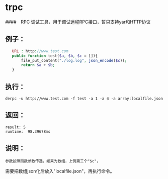# trpc

####　RPC 调试工具，用于调试远程RPC接口，暂只支持yar和HTTP协议

## 例子：
```php
   URL : http://www.test.com
   public function test($a, $b, $c = []){
       file_put_content("./log.log", json_encode($c));
       return $a + $b;
   }
```
## 执行：
    derpc -u http://www.test.com -f test -a 1 -a 4 -a array:localfile.json
## 返回：
    result: 5
    runtime:  98.39678ms
## 说明：
    参数按照函数参数传递，如果为数组，上例第三个"$c"，
需要把数组json化后放入"localfile.json"，再执行命令。

